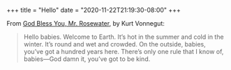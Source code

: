 +++
title = "Hello"
date = "2020-11-22T21:19:30-08:00"
+++

From [God Bless You, Mr. Rosewater](https://en.wikipedia.org/wiki/God_Bless_You,_Mr._Rosewater), by Kurt Vonnegut:

> Hello babies. Welcome to Earth. It’s hot in the summer and cold in the winter. It’s round and wet and crowded. On the outside, babies, you’ve got a hundred years here. There’s only one rule that I know of, babies—God damn it, you’ve got to be kind.
